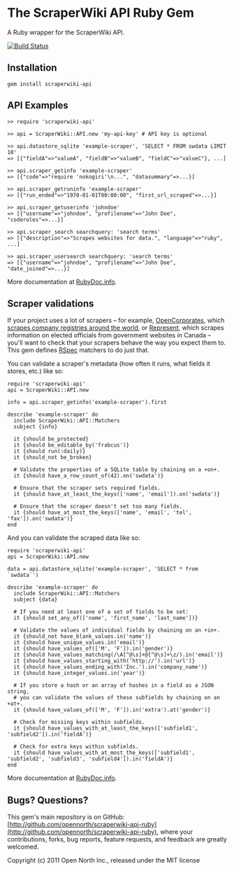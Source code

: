 # The ScraperWiki API Ruby Gem

A Ruby wrapper for the ScraperWiki API.

[![Build Status](https://secure.travis-ci.org/opennorth/scraperwiki-api-ruby.png)](http://travis-ci.org/opennorth/scraperwiki-api-ruby)

## Installation

    gem install scraperwiki-api

## API Examples

    >> require 'scraperwiki-api'

    >> api = ScraperWiki::API.new 'my-api-key' # API key is optional

    >> api.datastore_sqlite 'example-scraper', 'SELECT * FROM swdata LIMIT 10'
    => [{"fieldA"=>"valueA", "fieldB"=>"valueB", "fieldC"=>"valueC"}, ...]

    >> api.scraper_getinfo 'example-scraper'
    => [{"code"=>"require 'nokogiri'\n...", "datasummary"=>...}]

    >> api.scraper_getruninfo 'example-scraper'
    => [{"run_ended"=>"1970-01-01T00:00:00", "first_url_scraped"=>...}]

    >> api.scraper_getuserinfo 'johndoe'
    => [{"username"=>"johndoe", "profilename"=>"John Doe", "coderoles"=>...}]

    >> api.scraper_search searchquery: 'search terms'
    => [{"description"=>"Scrapes websites for data.", "language"=>"ruby", ...]

    >> api.scraper_usersearch searchquery: 'search terms'
    => [{"username"=>"johndoe", "profilename"=>"John Doe", "date_joined"=>...}]

More documentation at [RubyDoc.info](http://rdoc.info/gems/scraperwiki-api/ScraperWiki/API).

## Scraper validations

If your project uses a lot of scrapers – for example, [OpenCorporates](http://opencorporates.com/), which [scrapes company registries around the world](http://blog.opencorporates.com/2011/03/25/building-a-global-database-the-open-distributed-way/), or [Represent](http://represent.opennorth.ca/), which scrapes information on elected officials from government websites in Canada – you'll want to check that your scrapers behave the way you expect them to. This gem defines [RSpec](https://www.relishapp.com/rspec) matchers to do just that.

You can validate a scraper's metadata (how often it runs, what fields it stores, etc.) like so:

    require 'scraperwiki-api'
    api = ScraperWiki::API.new

    info = api.scraper_getinfo('example-scraper').first

    describe 'example-scraper' do
      include ScraperWiki::API::Matchers
      subject {info}

      it {should be_protected}
      it {should be_editable_by('frabcus')}
      it {should run(:daily)}
      it {should_not be_broken}

      # Validate the properties of a SQLite table by chaining on a +on+.
      it {should have_a_row_count_of(42).on('swdata')}

      # Ensure that the scraper sets required fields.
      it {should have_at_least_the_keys(['name', 'email']).on('swdata')}

      # Ensure that the scraper doesn't set too many fields.
      it {should have_at_most_the_keys(['name', 'email', 'tel', 'fax']).on('swdata')}
    end

And you can validate the scraped data like so:

    require 'scraperwiki-api'
    api = ScraperWiki::API.new

    data = api.datastore_sqlite('example-scraper', 'SELECT * from `swdata`')

    describe 'example-scraper' do
      include ScraperWiki::API::Matchers
      subject {data}

      # If you need at least one of a set of fields to be set:
      it {should set_any_of(['name', 'first_name', 'last_name'])}

      # Validate the values of individual fields by chaining on an +in+.
      it {should_not have_blank_values.in('name')}
      it {should have_unique_values.in('email')}
      it {should have_values_of(['M', 'F']).in('gender')}
      it {should have_values_matching(/\A[^@\s]+@[^@\s]+\z/).in('email')}
      it {should have_values_starting_with('http://').in('url')}
      it {should have_values_ending_with('Inc.').in('company_name')}
      it {should have_integer_values.in('year')}

      # If you store a hash or an array of hashes in a field as a JSON string,
      # you can validate the values of these subfields by chaining on an +at+.
      it {should have_values_of(['M', 'F']).in('extra').at('gender')}

      # Check for missing keys within subfields.
      it {should have_values_with_at_least_the_keys(['subfield1', 'subfield2']).in('fieldA')}

      # Check for extra keys within subfields.
      it {should have_values_with_at_most_the_keys(['subfield1', 'subfield2', 'subfield3', 'subfield4']).in('fieldA')}
    end

More documentation at [RubyDoc.info](http://rdoc.info/gems/scraperwiki-api/ScraperWiki/API/Matchers).

## Bugs? Questions?

This gem's main repository is on GitHub: [http://github.com/opennorth/scraperwiki-api-ruby](http://github.com/opennorth/scraperwiki-api-ruby), where your contributions, forks, bug reports, feature requests, and feedback are greatly welcomed.

Copyright (c) 2011 Open North Inc., released under the MIT license
